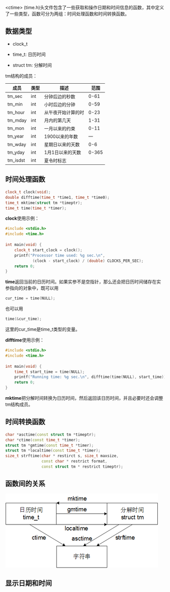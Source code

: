 \<ctime\> (time.h)头文件包含了一些获取和操作日期和时间信息的函数，其中定义了一些类型，函数可分为两组：时间处理函数和时间转换函数。

## 数据类型

- clock\_t 

- time\_t: 日历时间

- struct tm: 分解时间

tm结构的成员：

| 成员       | 类型   | 描述        | 范围    |
| -------- | ---- | --------- | ----- |
| tm_sec   | int  | 分钟后边的秒数   | 0-61  |
| tm_min   | int  | 小时后边的分钟   | 0-59  |
| tm_hour  | int  | 从午夜开始计算的时 | 0-23  |
| tm_mday  | int  | 月内的第几天    | 1-31  |
| tm_mon   | int  | 一月以来的约束   | 0-11  |
| tm_year  | int  | 1900以来的年数 | —     |
| tm_wday  | int  | 星期日以来的天数  | 0-6   |
| tm_yday  | int  | 1月1日以来的天数 | 0-365 |
| tm_isdst | int  | 夏令时标志     |       |

## 时间处理函数

```c++
clock_t clock(void);
double difftime(time_t *time1, time_t *time0);
time_t mktime(struct tm *timeptr);
time_t time(time_t *timer);
```

**clock**使用示例：
```c++
#include <stdio.h>
#include <time.h>

int main(void) {
    clock_t start_clock = clock();
    printf("Processor time used: %g sec.\n",
            (clock - start_clock) / (double) CLOCKS_PER_SEC);
    return 0;
}
```

**time**返回当前的日历时间。如果实参不是空指针，那么还会把日历时间储存在实参指向的对象中，既可以用
```c++
cur_time = time(NULL);
```
也可以用
```c++
time(&cur_time);
```
这里的cur_time是time_t类型的变量。

**difftime**使用示例：
```c++
#include <stdio.h>
#include <time.h>

int main(void) {
    time_t start_time = time(NULL);
    printf("Running time: %g sec.\n", difftime(time(NULL), start_time));
    return 0;
}
```

**mktime**把分解时间转换为日历时间，然后返回该日历时间，并且必要时还会调整tm结构成员。

## 时间转换函数

```c++
char *asctime(const struct tm *timeptr);
char *ctime(const time_t *timer);
struct tm *gmtime(const time_t *timer);
struct tm *localtime(const time_t *timer);
size_t strftime(char * restirct s, size_t maxsize,
                const char * restrict format,
                const struct tm * restrict timeptr);
```

## 函数间的关系

![](./img/time_func_relationship.png)

## 显示日期和时间


